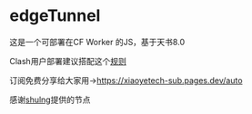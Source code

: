 # edgeTunnel
这是一个可部署在CF Worker 的JS，基于天书8.0

Clash用户部署建议搭配这个[规则](https://github.com/ImLTHQ/ProxyRule)

订阅免费分享给大家用->https://xiaoyetech-sub.pages.dev/auto

感谢[shulng](https://github.com/shulng)提供的节点
